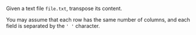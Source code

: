 Given a text file `file.txt`, transpose its content.

You may assume that each row has the same number of columns, and each field is separated by the `' '` character.